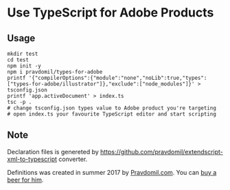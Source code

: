 # Use TypeScript for Adobe Products
## Usage
```
mkdir test
cd test
npm init -y
npm i pravdomil/types-for-adobe
printf '{"compilerOptions":{"module":"none","noLib":true,"types":["types-for-adobe/illustrator"]},"exclude":["node_modules"]}' > tsconfig.json
printf 'app.activeDocument' > index.ts
tsc -p .
# change tsconfig.json types value to Adobe product you're targeting
# open index.ts your favourite TypeScript editor and start scripting
```

## Note
Declaration files is genereted by https://github.com/pravdomil/extendscript-xml-to-typescript converter.

Definitions was created in summer 2017 by [Pravdomil.com](https://pravdomil.com).
You can [buy a beer for him](https://www.paypal.com/cgi-bin/webscr?cmd=_s-xclick&hosted_button_id=BCL2X3AFQBAP2&item_name=types-for-adobe%20Beer).
